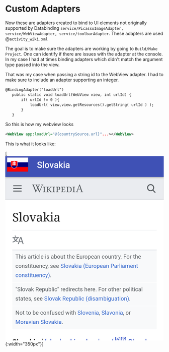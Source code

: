 # Custom Adapters

Now these are adapters created to bind to UI elements not originally supported by Databinding
 `service/PicassoImageAdapter, service/WebViewAdapter, service/toolbarAdapter`.
 These adapters are used @`activity_wiki.xml`

 The goal is to make sure the adapters are working by going to `Build/Make Project`.
 One can identify if there are issues with the adapter at the console.
 In my case I had at times binding adapters which didn't match the argument type passed into the view.

 That was my case when passing a string id to the WebView adapter. I had to make sure to include an adapter supporting an integer.

 ```
@BindingAdapter("loadUrl")
    public static void loadUrl(WebView view, int urlId) {
        if( urlId != 0 ){
            loadUrl( view,view.getResources().getString( urlId ) );
        }
    }
```

So this is how my webview looks
```xml
<WebView app:loadUrl="@{countrySource.url}"...></WebView>
```

This is what it looks like:

[![N|Solid](github/slovakia.png){:width="350px"}]
